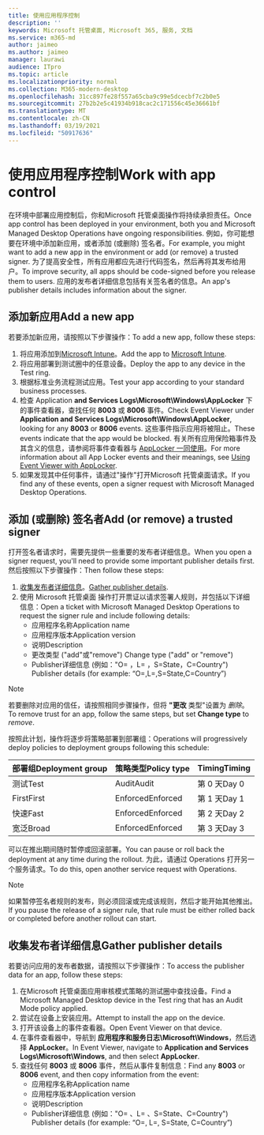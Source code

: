 ```yaml
---
title: 使用应用程序控制
description: ''
keywords: Microsoft 托管桌面, Microsoft 365, 服务, 文档
ms.service: m365-md
author: jaimeo
ms.author: jaimeo
manager: laurawi
audience: ITpro
ms.topic: article
ms.localizationpriority: normal
ms.collection: M365-modern-desktop
ms.openlocfilehash: 31cc897fe28f557a65cba9c99e5dcecbf7c2b0e5
ms.sourcegitcommit: 27b2b2e5c41934b918cac2c171556c45e36661bf
ms.translationtype: MT
ms.contentlocale: zh-CN
ms.lasthandoff: 03/19/2021
ms.locfileid: "50917636"
---
```

# <a name="work-with-app-control"></a><span data-ttu-id="aa810-103">使用应用程序控制</span><span class="sxs-lookup"><span data-stu-id="aa810-103">Work with app control</span></span>

<span data-ttu-id="aa810-104">在环境中部署应用控制后，你和Microsoft 托管桌面操作将持续承担责任。</span><span class="sxs-lookup"><span data-stu-id="aa810-104">Once app control has been deployed in your environment, both you and Microsoft Managed Desktop Operations have ongoing responsibilities.</span></span> <span data-ttu-id="aa810-105">例如，你可能想要在环境中添加新应用，或者添加 (或删除) 签名者。</span><span class="sxs-lookup"><span data-stu-id="aa810-105">For example, you might want to add a new app in the environment or add (or remove) a trusted signer.</span></span> <span data-ttu-id="aa810-106">为了提高安全性，所有应用都应先进行代码签名，然后再将其发布给用户。</span><span class="sxs-lookup"><span data-stu-id="aa810-106">To improve security, all apps should be code-signed before you release them to users.</span></span> <span data-ttu-id="aa810-107">应用的发布者详细信息包括有关签名者的信息。</span><span class="sxs-lookup"><span data-stu-id="aa810-107">An app's publisher details includes information about the signer.</span></span>


## <a name="add-a-new-app"></a><span data-ttu-id="aa810-108">添加新应用</span><span class="sxs-lookup"><span data-stu-id="aa810-108">Add a new app</span></span>

<span data-ttu-id="aa810-109">若要添加新应用，请按照以下步骤操作：</span><span class="sxs-lookup"><span data-stu-id="aa810-109">To add a new app, follow these steps:</span></span>

1. <span data-ttu-id="aa810-110">将应用添加到[Microsoft Intune](/mem/intune/apps/apps-win32-app-management)。</span><span class="sxs-lookup"><span data-stu-id="aa810-110">Add the app to [Microsoft Intune](/mem/intune/apps/apps-win32-app-management).</span></span>
2. <span data-ttu-id="aa810-111">将应用部署到测试圈中的任意设备。</span><span class="sxs-lookup"><span data-stu-id="aa810-111">Deploy the app to any device in the Test ring.</span></span> 
3. <span data-ttu-id="aa810-112">根据标准业务流程测试应用。</span><span class="sxs-lookup"><span data-stu-id="aa810-112">Test your app according to your standard business processes.</span></span> 
4. <span data-ttu-id="aa810-113">检查 Application **and Services Logs\Microsoft\Windows\AppLocker** 下的事件查看器，查找任何 **8003** 或 **8006** 事件。</span><span class="sxs-lookup"><span data-stu-id="aa810-113">Check Event Viewer under **Application and Services Logs\Microsoft\Windows\AppLocker**, looking for any **8003** or **8006** events.</span></span> <span data-ttu-id="aa810-114">这些事件指示应用将被阻止。</span><span class="sxs-lookup"><span data-stu-id="aa810-114">These events indicate that the app would be blocked.</span></span> <span data-ttu-id="aa810-115">有关所有应用保险箱事件及其含义的信息，请参阅将事件查看器与 [AppLocker 一同使用](/windows/security/threat-protection/windows-defender-application-control/applocker/using-event-viewer-with-applocker)。</span><span class="sxs-lookup"><span data-stu-id="aa810-115">For more information about all App Locker events and their meanings, see [Using Event Viewer with AppLocker](/windows/security/threat-protection/windows-defender-application-control/applocker/using-event-viewer-with-applocker).</span></span>
5. <span data-ttu-id="aa810-116">如果发现其中任何事件，请通过"操作"打开Microsoft 托管桌面请求。</span><span class="sxs-lookup"><span data-stu-id="aa810-116">If you find any of these events, open a signer request with Microsoft Managed Desktop Operations.</span></span>

## <a name="add-or-remove-a-trusted-signer"></a><span data-ttu-id="aa810-117">添加 (或删除) 签名者</span><span class="sxs-lookup"><span data-stu-id="aa810-117">Add (or remove) a trusted signer</span></span>

<span data-ttu-id="aa810-118">打开签名者请求时，需要先提供一些重要的发布者详细信息。</span><span class="sxs-lookup"><span data-stu-id="aa810-118">When you open a signer request, you'll need to provide some important publisher details first.</span></span> <span data-ttu-id="aa810-119">然后按照以下步骤操作：</span><span class="sxs-lookup"><span data-stu-id="aa810-119">Then follow these steps:</span></span>

1. <span data-ttu-id="aa810-120">[收集发布者详细信息](#gather-publisher-details)。</span><span class="sxs-lookup"><span data-stu-id="aa810-120">[Gather publisher details](#gather-publisher-details).</span></span>
2. <span data-ttu-id="aa810-121">使用 Microsoft 托管桌面 操作打开票证以请求签署人规则，并包括以下详细信息：</span><span class="sxs-lookup"><span data-stu-id="aa810-121">Open a ticket with Microsoft Managed Desktop Operations to request the signer rule and include following details:</span></span>  
    - <span data-ttu-id="aa810-122">应用程序名称</span><span class="sxs-lookup"><span data-stu-id="aa810-122">Application name</span></span> 
    - <span data-ttu-id="aa810-123">应用程序版本</span><span class="sxs-lookup"><span data-stu-id="aa810-123">Application version</span></span> 
    - <span data-ttu-id="aa810-124">说明</span><span class="sxs-lookup"><span data-stu-id="aa810-124">Description</span></span> 
    - <span data-ttu-id="aa810-125">更改类型 ("add"或"remove") </span><span class="sxs-lookup"><span data-stu-id="aa810-125">Change type ("add" or "remove")</span></span>  
    - <span data-ttu-id="aa810-126">Publisher详细信息 (例如："O= <publisher name> ，L= <location> ，S=State，C=Country") </span><span class="sxs-lookup"><span data-stu-id="aa810-126">Publisher details (for example: “O=<publisher name>,L=<location>,S=State,C=Country”)</span></span> 

> [!NOTE]
> <span data-ttu-id="aa810-127">若要删除对应用的信任，请按照相同步骤操作，但将 **"更改** 类型"设置为 *删除*。</span><span class="sxs-lookup"><span data-stu-id="aa810-127">To remove trust for an app, follow the same steps, but set **Change type** to *remove*.</span></span>

<span data-ttu-id="aa810-128">按照此计划，操作将逐步将策略部署到部署组：</span><span class="sxs-lookup"><span data-stu-id="aa810-128">Operations will progressively deploy policies to deployment groups following this schedule:</span></span>


|<span data-ttu-id="aa810-129">部署组</span><span class="sxs-lookup"><span data-stu-id="aa810-129">Deployment group</span></span>  |<span data-ttu-id="aa810-130">策略类型</span><span class="sxs-lookup"><span data-stu-id="aa810-130">Policy type</span></span>  |<span data-ttu-id="aa810-131">Timing</span><span class="sxs-lookup"><span data-stu-id="aa810-131">Timing</span></span>  |
|---------|---------|---------|
|<span data-ttu-id="aa810-132">测试</span><span class="sxs-lookup"><span data-stu-id="aa810-132">Test</span></span>     |  <span data-ttu-id="aa810-133">Audit</span><span class="sxs-lookup"><span data-stu-id="aa810-133">Audit</span></span>       |  <span data-ttu-id="aa810-134">第 0 天</span><span class="sxs-lookup"><span data-stu-id="aa810-134">Day 0</span></span>       |
|<span data-ttu-id="aa810-135">First</span><span class="sxs-lookup"><span data-stu-id="aa810-135">First</span></span>     | <span data-ttu-id="aa810-136">Enforced</span><span class="sxs-lookup"><span data-stu-id="aa810-136">Enforced</span></span>        | <span data-ttu-id="aa810-137">第 1 天</span><span class="sxs-lookup"><span data-stu-id="aa810-137">Day 1</span></span>        |
|<span data-ttu-id="aa810-138">快速</span><span class="sxs-lookup"><span data-stu-id="aa810-138">Fast</span></span>     | <span data-ttu-id="aa810-139">Enforced</span><span class="sxs-lookup"><span data-stu-id="aa810-139">Enforced</span></span>        |  <span data-ttu-id="aa810-140">第 2 天</span><span class="sxs-lookup"><span data-stu-id="aa810-140">Day 2</span></span>       |
|<span data-ttu-id="aa810-141">宽泛</span><span class="sxs-lookup"><span data-stu-id="aa810-141">Broad</span></span>     | <span data-ttu-id="aa810-142">Enforced</span><span class="sxs-lookup"><span data-stu-id="aa810-142">Enforced</span></span>        |  <span data-ttu-id="aa810-143">第 3 天</span><span class="sxs-lookup"><span data-stu-id="aa810-143">Day 3</span></span>       |


<span data-ttu-id="aa810-144">可以在推出期间随时暂停或回滚部署。</span><span class="sxs-lookup"><span data-stu-id="aa810-144">You can pause or roll back the deployment at any time during the rollout.</span></span> <span data-ttu-id="aa810-145">为此，请通过 Operations 打开另一个服务请求。</span><span class="sxs-lookup"><span data-stu-id="aa810-145">To do this, open another service request with Operations.</span></span>

> [!NOTE]
> <span data-ttu-id="aa810-146">如果暂停签名者规则的发布，则必须回滚或完成该规则，然后才能开始其他推出。</span><span class="sxs-lookup"><span data-stu-id="aa810-146">If you pause the release of a signer rule, that rule must be either rolled back or completed before another rollout can start.</span></span>

## <a name="gather-publisher-details"></a><span data-ttu-id="aa810-147">收集发布者详细信息</span><span class="sxs-lookup"><span data-stu-id="aa810-147">Gather publisher details</span></span>

<span data-ttu-id="aa810-148">若要访问应用的发布者数据，请按照以下步骤操作：</span><span class="sxs-lookup"><span data-stu-id="aa810-148">To access the publisher data for an app, follow these steps:</span></span>

1. <span data-ttu-id="aa810-149">在Microsoft 托管桌面应用审核模式策略的测试圈中查找设备。</span><span class="sxs-lookup"><span data-stu-id="aa810-149">Find a Microsoft Managed Desktop device in the Test ring that has an Audit Mode policy applied.</span></span> 
2. <span data-ttu-id="aa810-150">尝试在设备上安装应用。</span><span class="sxs-lookup"><span data-stu-id="aa810-150">Attempt to install the app on the device.</span></span>
3. <span data-ttu-id="aa810-151">打开该设备上的事件查看器。</span><span class="sxs-lookup"><span data-stu-id="aa810-151">Open Event Viewer on that device.</span></span> 
4. <span data-ttu-id="aa810-152">在事件查看器中，导航到 **应用程序和服务日志\Microsoft\Windows**，然后选择 **AppLocker**。</span><span class="sxs-lookup"><span data-stu-id="aa810-152">In Event Viewer, navigate to **Application and Services Logs\Microsoft\Windows**, and then select **AppLocker**.</span></span> 
5. <span data-ttu-id="aa810-153">查找任何 **8003** 或 **8006** 事件，然后从事件复制信息：</span><span class="sxs-lookup"><span data-stu-id="aa810-153">Find any **8003** or **8006** event, and then copy information from the event:</span></span> 
    - <span data-ttu-id="aa810-154">应用程序名称</span><span class="sxs-lookup"><span data-stu-id="aa810-154">Application name</span></span> 
    - <span data-ttu-id="aa810-155">应用程序版本</span><span class="sxs-lookup"><span data-stu-id="aa810-155">Application version</span></span> 
    - <span data-ttu-id="aa810-156">说明</span><span class="sxs-lookup"><span data-stu-id="aa810-156">Description</span></span> 
    - <span data-ttu-id="aa810-157">Publisher详细信息 (例如："O= <publisher name> 、L= <location> 、S=State、C=Country") </span><span class="sxs-lookup"><span data-stu-id="aa810-157">Publisher details (for example: “O=<publisher name>, L=<location>, S=State, C=Country”)</span></span>